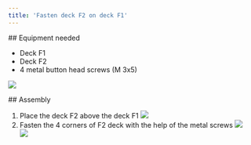 ```yaml
---
title: 'Fasten deck F2 on deck F1'
---
```


## Equipment needed
* Deck F1
* Deck F2
* 4 metal button head screws (M 3x5)

![](_MG_5228.JPG)

## Assembly
1. Place the deck F2 above the deck F1
![](_MG_5229.JPG)   
2. Fasten the 4 corners of F2 deck with the help of the metal screws
![](_MG_5230.JPG)    
![](_MG_5233.JPG)  
